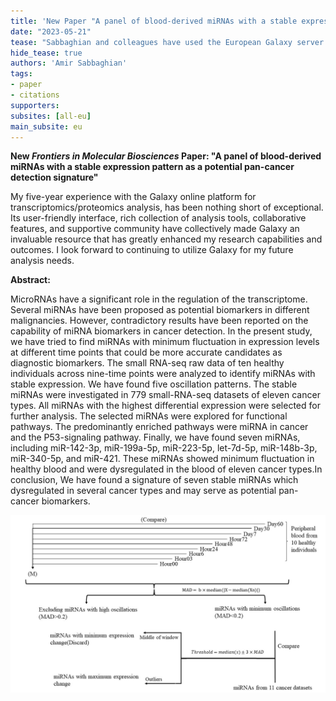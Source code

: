 ```yaml
---
title: 'New Paper "A panel of blood-derived miRNAs with a stable expression pattern as a potential pan-cancer detection signature"'
date: "2023-05-21"
tease: "Sabbaghian and colleagues have used the European Galaxy server to study miRNAs as biomarkers for cancer"
hide_tease: true
authors: 'Amir Sabbaghian'
tags:
- paper
- citations
supporters:
subsites: [all-eu]
main_subsite: eu
---
```


**New *Frontiers in Molecular Biosciences* Paper: "A panel of blood-derived miRNAs with a stable expression pattern as a potential pan-cancer detection signature"**

My five-year experience with the Galaxy online platform for transcriptomics/proteomics analysis, has been nothing short of exceptional. Its user-friendly interface, rich collection of analysis tools, collaborative features, and supportive community have collectively made Galaxy an invaluable resource that has greatly enhanced my research capabilities and outcomes. I look forward to continuing to utilize Galaxy for my future analysis needs.

**Abstract:**

MicroRNAs have a significant role in the regulation of the transcriptome. Several miRNAs have been proposed as potential biomarkers in different malignancies. However, contradictory results have been reported on the capability of miRNA biomarkers in cancer detection. In the present study, we have tried to find miRNAs with minimum fluctuation in expression levels at different time points that could be more accurate candidates as diagnostic biomarkers. The small RNA-seq raw data of ten healthy individuals across nine-time points were analyzed to identify miRNAs with stable expression. We have found five oscillation patterns. The stable miRNAs were investigated in 779 small-RNA-seq datasets of eleven cancer types. All miRNAs with the highest differential expression were selected for further analysis. The selected miRNAs were explored for functional pathways. The predominantly enriched pathways were miRNA in cancer and the P53-signaling pathway. Finally, we have found seven miRNAs, including miR-142-3p, miR-199a-5p, miR-223-5p, let-7d-5p, miR-148b-3p, miR-340-5p, and miR-421. These miRNAs showed minimum fluctuation in healthy blood and were dysregulated in the blood of eleven cancer types.In conclusion, We have found a signature of seven stable miRNAs which dysregulated in several cancer types and may serve as potential pan-cancer biomarkers.

![Study_design](study_design.jpg)
